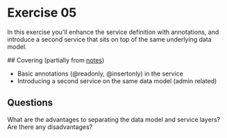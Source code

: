 # Exercise 05

In this exercise you'll enhance the service definition with annotations, and introduce a second service that sits on top of the same underlying data model.

## Covering (partially from [notes](../orgdocs/notes.md))

- Basic annotations (@readonly, @insertonly) in the service
- Introducing a second service on the same data model (admin related)

## Questions

What are the advantages to separating the data model and service layers? Are there any disadvantages?

